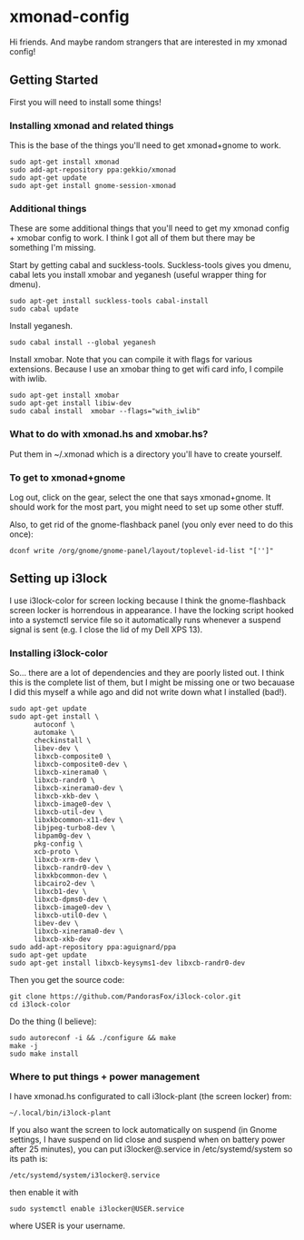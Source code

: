 # xmonad-config

Hi friends. And maybe random strangers that are interested in my xmonad config!

## Getting Started

First you will need to install some things!

### Installing xmonad and related things

This is the base of the things you'll need to get xmonad+gnome to work.

```
sudo apt-get install xmonad
sudo add-apt-repository ppa:gekkio/xmonad
sudo apt-get update
sudo apt-get install gnome-session-xmonad
```

### Additional things

These are some additional things that you'll need to get my xmonad config + xmobar config to work. I think I got all of them but there may be something I'm missing.

Start by getting cabal and suckless-tools. Suckless-tools gives you dmenu, cabal lets you install xmobar and yeganesh (useful wrapper thing for dmenu).
```
sudo apt-get install suckless-tools cabal-install
sudo cabal update
```
Install yeganesh.
```
sudo cabal install --global yeganesh
```
Install xmobar. Note that you can compile it with flags for various extensions. Because I use an xmobar thing to get wifi card info, I compile with iwlib.
```
sudo apt-get install xmobar
sudo apt-get install libiw-dev
sudo cabal install  xmobar --flags="with_iwlib"
```

### What to do with xmonad.hs and xmobar.hs?

Put them in ~/.xmonad which is a directory you'll have to create yourself.

### To get to xmonad+gnome

Log out, click on the gear, select the one that says xmonad+gnome. It should work for the most part, you might need to set up some other stuff.

Also, to get rid of the gnome-flashback panel (you only ever need to do this once):
```
dconf write /org/gnome/gnome-panel/layout/toplevel-id-list "['']"
```
## Setting up i3lock

I use i3lock-color for screen locking because I think the gnome-flashback screen locker is horrendous in appearance. I have the locking script hooked into a systemctl service file so it automatically runs whenever a suspend signal is sent (e.g. I close the lid of my Dell XPS 13).

### Installing i3lock-color

So... there are a lot of dependencies and they are poorly listed out. I think this is the complete list of them, but I might be missing one or two becauase I did this myself a while ago and did not write down what I installed (bad!).

```
sudo apt-get update
sudo apt-get install \
      autoconf \
      automake \
      checkinstall \
      libev-dev \
      libxcb-composite0 \
      libxcb-composite0-dev \
      libxcb-xinerama0 \
      libxcb-randr0 \
      libxcb-xinerama0-dev \
      libxcb-xkb-dev \
      libxcb-image0-dev \
      libxcb-util-dev \
      libxkbcommon-x11-dev \
      libjpeg-turbo8-dev \
      libpam0g-dev \
      pkg-config \
      xcb-proto \
      libxcb-xrm-dev \
      libxcb-randr0-dev \
      libxkbcommon-dev \
      libcairo2-dev \
      libxcb1-dev \
      libxcb-dpms0-dev \
      libxcb-image0-dev \
      libxcb-util0-dev \
      libev-dev \
      libxcb-xinerama0-dev \
      libxcb-xkb-dev
sudo add-apt-repository ppa:aguignard/ppa
sudo apt-get update
sudo apt-get install libxcb-keysyms1-dev libxcb-randr0-dev
```

Then you get the source code:
```
git clone https://github.com/PandorasFox/i3lock-color.git 
cd i3lock-color
```
Do the thing (I believe):
```
sudo autoreconf -i && ./configure && make
make -j
sudo make install
```

### Where to put things + power management

I have xmonad.hs configurated to call i3lock-plant (the screen locker) from:
```
~/.local/bin/i3lock-plant
```

If you also want the screen to lock automatically on suspend (in Gnome settings, I have suspend on lid close and suspend when on battery power after 25 minutes), you can put i3locker@.service in /etc/systemd/system so its path is:

```
/etc/systemd/system/i3locker@.service
```
then enable it with
```
sudo systemctl enable i3locker@USER.service
```
where USER is your username.
